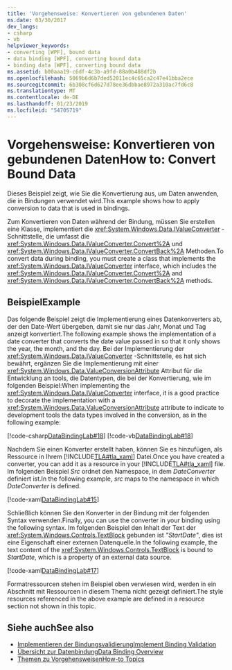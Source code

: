 ```yaml
---
title: 'Vorgehensweise: Konvertieren von gebundenen Daten'
ms.date: 03/30/2017
dev_langs:
- csharp
- vb
helpviewer_keywords:
- converting [WPF], bound data
- data binding [WPF], converting bound data
- binding data [WPF], converting bound data
ms.assetid: b00aaa19-c6df-4c3b-a9fd-88a0b488df2b
ms.openlocfilehash: 5069b6d6b7ded52011ec4c65ca2c47e41bba2ece
ms.sourcegitcommit: 6b308cf6d627d78ee36dbbae8972a310ac7fd6c8
ms.translationtype: MT
ms.contentlocale: de-DE
ms.lasthandoff: 01/23/2019
ms.locfileid: "54705719"
---
```

# <a name="how-to-convert-bound-data"></a><span data-ttu-id="c2032-102">Vorgehensweise: Konvertieren von gebundenen Daten</span><span class="sxs-lookup"><span data-stu-id="c2032-102">How to: Convert Bound Data</span></span>
<span data-ttu-id="c2032-103">Dieses Beispiel zeigt, wie Sie die Konvertierung aus, um Daten anwenden, die in Bindungen verwendet wird.</span><span class="sxs-lookup"><span data-stu-id="c2032-103">This example shows how to apply conversion to data that is used in bindings.</span></span>  
  
 <span data-ttu-id="c2032-104">Zum Konvertieren von Daten während der Bindung, müssen Sie erstellen eine Klasse, implementiert die <xref:System.Windows.Data.IValueConverter> -Schnittstelle, die umfasst die <xref:System.Windows.Data.IValueConverter.Convert%2A> und <xref:System.Windows.Data.IValueConverter.ConvertBack%2A> Methoden.</span><span class="sxs-lookup"><span data-stu-id="c2032-104">To convert data during binding, you must create a class that implements the <xref:System.Windows.Data.IValueConverter> interface, which includes the <xref:System.Windows.Data.IValueConverter.Convert%2A> and <xref:System.Windows.Data.IValueConverter.ConvertBack%2A> methods.</span></span>  
  
## <a name="example"></a><span data-ttu-id="c2032-105">Beispiel</span><span class="sxs-lookup"><span data-stu-id="c2032-105">Example</span></span>  
 <span data-ttu-id="c2032-106">Das folgende Beispiel zeigt die Implementierung eines Datenkonverters ab, der den Date-Wert übergeben, damit sie nur das Jahr, Monat und Tag anzeigt konvertiert.</span><span class="sxs-lookup"><span data-stu-id="c2032-106">The following example shows the implementation of a date converter that converts the date value passed in so that it only shows the year, the month, and the day.</span></span> <span data-ttu-id="c2032-107">Bei der Implementierung der <xref:System.Windows.Data.IValueConverter> -Schnittstelle, es hat sich bewährt, ergänzen Sie die Implementierung mit einer <xref:System.Windows.Data.ValueConversionAttribute> Attribut für die Entwicklung an tools, die Datentypen, die bei der Konvertierung, wie im folgenden Beispiel:</span><span class="sxs-lookup"><span data-stu-id="c2032-107">When implementing the <xref:System.Windows.Data.IValueConverter> interface, it is a good practice to decorate the implementation with a <xref:System.Windows.Data.ValueConversionAttribute> attribute to indicate to development tools the data types involved in the conversion, as in the following example:</span></span>  
  
 [!code-csharp[DataBindingLab#18](../../../../samples/snippets/csharp/VS_Snippets_Wpf/DataBindingLab/CSharp/DateConverter.cs#18)]
 [!code-vb[DataBindingLab#18](../../../../samples/snippets/visualbasic/VS_Snippets_Wpf/DataBindingLab/VisualBasic/DateConverter.vb#18)]  
  
 <span data-ttu-id="c2032-108">Nachdem Sie einen Konverter erstellt haben, können Sie es hinzufügen, als Ressource in Ihrem [!INCLUDE[TLA#tla_xaml](../../../../includes/tlasharptla-xaml-md.md)] Datei.</span><span class="sxs-lookup"><span data-stu-id="c2032-108">Once you have created a converter, you can add it as a resource in your [!INCLUDE[TLA#tla_xaml](../../../../includes/tlasharptla-xaml-md.md)] file.</span></span> <span data-ttu-id="c2032-109">Im folgenden Beispiel *Src* ordnet den Namespace, in dem *DateConverter* definiert ist.</span><span class="sxs-lookup"><span data-stu-id="c2032-109">In the following example, *src* maps to the namespace in which *DateConverter* is defined.</span></span>  
  
 [!code-xaml[DataBindingLab#15](../../../../samples/snippets/csharp/VS_Snippets_Wpf/DataBindingLab/CSharp/DataBindingLabApp.xaml#15)]  
  
 <span data-ttu-id="c2032-110">Schließlich können Sie den Konverter in der Bindung mit der folgenden Syntax verwenden.</span><span class="sxs-lookup"><span data-stu-id="c2032-110">Finally, you can use the converter in your binding using the following syntax.</span></span> <span data-ttu-id="c2032-111">Im folgenden Beispiel den Inhalt der Text der <xref:System.Windows.Controls.TextBlock> gebunden ist *"StartDate"*, dies ist eine Eigenschaft einer externen Datenquelle.</span><span class="sxs-lookup"><span data-stu-id="c2032-111">In the following example, the text content of the <xref:System.Windows.Controls.TextBlock> is bound to *StartDate*, which is a property of an external data source.</span></span>  
  
 [!code-xaml[DataBindingLab#17](../../../../samples/snippets/csharp/VS_Snippets_Wpf/DataBindingLab/CSharp/DataBindingLabApp.xaml#17)]  
  
 <span data-ttu-id="c2032-112">Formatressourcen stehen im Beispiel oben verwiesen wird, werden in ein Abschnitt mit Ressourcen in diesem Thema nicht gezeigt definiert.</span><span class="sxs-lookup"><span data-stu-id="c2032-112">The style resources referenced in the above example are defined in a resource section not shown in this topic.</span></span>  
  
## <a name="see-also"></a><span data-ttu-id="c2032-113">Siehe auch</span><span class="sxs-lookup"><span data-stu-id="c2032-113">See also</span></span>
- [<span data-ttu-id="c2032-114">Implementieren der Bindungsvalidierung</span><span class="sxs-lookup"><span data-stu-id="c2032-114">Implement Binding Validation</span></span>](../../../../docs/framework/wpf/data/how-to-implement-binding-validation.md)
- [<span data-ttu-id="c2032-115">Übersicht zur Datenbindung</span><span class="sxs-lookup"><span data-stu-id="c2032-115">Data Binding Overview</span></span>](../../../../docs/framework/wpf/data/data-binding-overview.md)
- [<span data-ttu-id="c2032-116">Themen zu Vorgehensweisen</span><span class="sxs-lookup"><span data-stu-id="c2032-116">How-to Topics</span></span>](../../../../docs/framework/wpf/data/data-binding-how-to-topics.md)
